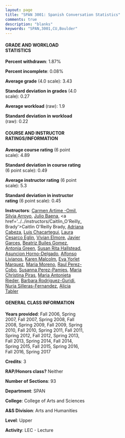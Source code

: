 ```yaml
---
layout: page
title: "SPAN 3001: Spanish Conversation Statistics"
comments: true
description: "blanks"
keywords: "SPAN,3001,CU,Boulder"
---
```

<head>
<script src="https://ajax.googleapis.com/ajax/libs/jquery/2.1.3/jquery.min.js"></script>
<script src="https://dl.dropboxusercontent.com/s/pc42nxpaw1ea4o9/highcharts.js?dl=0"></script>
<!-- <script src="../assets/js/highcharts.js"></script> -->
<style type="text/css">@font-face {
	font-family: "Bebas Neue";
	src: url(https://www.filehosting.org/file/details/544349/BebasNeue Regular.otf) format("opentype");
	}
	h1.Bebas { 
		font-family: "Bebas Neue", Verdana, Tahoma;
	}
</style>
</head>
<body>
	<div id="container" style="float: right; width: 45%; height: 88%; margin-left: 2.5%; margin-right: 2.5%;"></div>
	<script language="JavaScript">
		$(document).ready(function() {
		var chart = {type: 'column'};
		var title = {text: 'Grade Distribution'};
		var xAxis = {categories: ['A','B','C','D','F'],crosshair: true};
		var yAxis = {min: 0,title: {text: 'Percentage'}};
		var tooltip = {headerFormat: '<center><b><span style="font-size:20px">{point.key}</span></b></center>',
		               pointFormat: '<td style="padding:0"><b>{point.y:.1f}%</b></td>',
		               footerFormat: '</table>',shared: true,useHTML: true};
		var plotOptions = {column: {pointPadding: 0.0,borderWidth: 0}};  
		var credits = {enabled: false};var series= [{name: 'Percent',data: [55.25,39.71,3.69,0.6,0.74,]}];
		var json = {};
		json.chart = chart;
		json.title = title;
		json.tooltip = tooltip;
		json.xAxis = xAxis;
		json.yAxis = yAxis;  
		json.series = series;
		json.plotOptions = plotOptions;  
		json.credits = credits;
		$('#container').highcharts(json);
	});
	</script>
</body>
			   
#### GRADE AND WORKLOAD STATISTICS

**Percent withdrawn**: 1.87%

**Percent incomplete**: 0.08%

**Average grade** (4.0 scale): 3.43

**Standard deviation in grades** (4.0 scale): 0.27

**Average workload** (raw): 1.9

**Standard deviation in workload** (raw): 0.22

#### COURSE AND INSTRUCTOR RATINGS/INFORMATION

**Average course rating** (6 point scale): 4.89

**Standard deviation in course rating** (6 point scale): 0.49

**Average instructor rating** (6 point scale): 5.3

**Standard deviation in instructor rating** (6 point scale): 0.45

**Instructors**: <a href='../../instructors/Carmen_Artime_-Omil'>Carmen Artime -Omil</a>, <a href='../../instructors/Silvia_Arroyo'>Silvia Arroyo</a>, <a href='../../instructors/Julio_Baena'>Julio Baena</a>, <a href='../../instructors/Caitlin_O'Reilly_Brady'>Caitlin O'Reilly Brady</a>, <a href='../../instructors/Adriana_Cabeza'>Adriana Cabeza</a>, <a href='../../instructors/Luis_Chacartegui'>Luis Chacartegui</a>, <a href='../../instructors/Laura_Cesarco_Eglin'>Laura Cesarco Eglin</a>, <a href='../../instructors/Vivian_Elmore'>Vivian Elmore</a>, <a href='../../instructors/Javier_Garces'>Javier Garces</a>, <a href='../../instructors/Beatriz_Builes_Gomez'>Beatriz Builes Gomez</a>, <a href='../../instructors/Antonia_Green'>Antonia Green</a>, <a href='../../instructors/Susan_Rita_Hallstead'>Susan Rita Hallstead</a>, <a href='../../instructors/Asuncion_Horno-Delgado'>Asuncion Horno-Delgado</a>, <a href='../../instructors/Alfonso_Livianos'>Alfonso Livianos</a>, <a href='../../instructors/Karen_Malcolm'>Karen Malcolm</a>, <a href='../../instructors/Eva_Yorlet_Marquez'>Eva Yorlet Marquez</a>, <a href='../../instructors/Maria_Moreno'>Maria Moreno</a>, <a href='../../instructors/Raul_Perez-Cobo'>Raul Perez-Cobo</a>, <a href='../../instructors/Susanna_Perez-Pamies'>Susanna Perez-Pamies</a>, <a href='../../instructors/Maria_Christina_Piras'>Maria Christina Piras</a>, <a href='../../instructors/Maria_Antonieta_Rieder'>Maria Antonieta Rieder</a>, <a href='../../instructors/Barbara_Rodriguez-Guridi'>Barbara Rodriguez-Guridi</a>, <a href='../../instructors/Nuria_Silleras-Fernandez'>Nuria Silleras-Fernandez</a>, <a href='../../instructors/Alicia_Tabler'>Alicia Tabler</a>

#### GENERAL CLASS INFORMATION

**Years provided**: Fall 2006, Spring 2007, Fall 2007, Spring 2008, Fall 2008, Spring 2009, Fall 2009, Spring 2010, Fall 2010, Spring 2011, Fall 2011, Spring 2012, Fall 2012, Spring 2013, Fall 2013, Spring 2014, Fall 2014, Spring 2015, Fall 2015, Spring 2016, Fall 2016, Spring 2017

**Credits**: 3

**RAP/Honors class?** Neither

**Number of Sections**: 93

**Department**: SPAN

**College**: College of Arts and Sciences

**A&S Division**: Arts and Humanities

**Level**: Upper

**Activity**: LEC - Lecture
